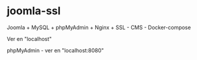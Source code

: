 # joomla-ssl
Joomla + MySQL + phpMyAdmin + Nginx + SSL - CMS - Docker-compose

Ver en "localhost"

phpMyAdmin - ver en "localhost:8080"


